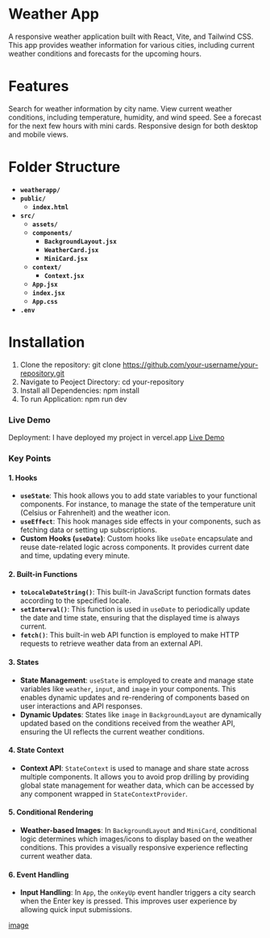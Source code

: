 # Weather App
A responsive weather application built with React, Vite, and Tailwind CSS. This app provides weather information for various cities, including current weather conditions and forecasts for the upcoming hours.

# Features
Search for weather information by city name.
View current weather conditions, including temperature, humidity, and wind speed.
See a forecast for the next few hours with mini cards.
Responsive design for both desktop and mobile views.

# Folder Structure

- **`weatherapp/`**
- **`public/`**
  - **`index.html`**
- **`src/`**
  - **`assets/`**
  - **`components/`**
    - **`BackgroundLayout.jsx`**
    - **`WeatherCard.jsx`**
    - **`MiniCard.jsx`**
  - **`context/`**
    - **`Context.jsx`**
  - **`App.jsx`**
  - **`index.jsx`**
  - **`App.css`**
- **`.env`**

# Installation
1. Clone the repository: git clone https://github.com/your-username/your-repository.git
2. Navigate to Peoject Directory: cd your-repository
3. Install all Dependencies: npm install
4. To run Application: npm run dev

### Live Demo
Deployment: I have deployed my project in vercel.app [Live Demo](https://3-chandrika-podili-wasserstoff-full-stack-intern-task.vercel.app/) 


### Key Points

#### 1. **Hooks**
   - **`useState`**: This hook allows you to add state variables to your functional components. For instance, to manage the state of the temperature unit (Celsius or Fahrenheit) and the weather icon.
   - **`useEffect`**: This hook manages side effects in your components, such as fetching data or setting up subscriptions.
   - **Custom Hooks (`useDate`)**: Custom hooks like `useDate` encapsulate and reuse date-related logic across components. It provides current date and time, updating every minute.

#### 2. **Built-in Functions**
   - **`toLocaleDateString()`**: This built-in JavaScript function formats dates according to the specified locale.
   - **`setInterval()`**: This function is used in `useDate` to periodically update the date and time state, ensuring that the displayed time is always current.
   - **`fetch()`**: This built-in web API function is employed to make HTTP requests to retrieve weather data from an external API.

#### 3. **States**
   - **State Management**: `useState` is employed to create and manage state variables like `weather`, `input`, and `image` in your components. This enables dynamic updates and re-rendering of components based on user interactions and API responses.
   - **Dynamic Updates**: States like `image` in `BackgroundLayout` are dynamically updated based on the conditions received from the weather API, ensuring the UI reflects the current weather conditions.

#### 4. **State Context**
   - **Context API**: `StateContext` is used to manage and share state across multiple components. It allows you to avoid prop drilling by providing global state management for weather data, which can be accessed by any component wrapped in `StateContextProvider`.

#### 5. **Conditional Rendering**
   - **Weather-based Images**: In `BackgroundLayout` and `MiniCard`, conditional logic determines which images/icons to display based on the weather conditions. This provides a visually responsive experience reflecting current weather data.

#### 6. **Event Handling**
   - **Input Handling**: In `App`, the `onKeyUp` event handler triggers a city search when the Enter key is pressed. This improves user experience by allowing quick input submissions.

[image](https://github.com/user-attachments/assets/f48efa43-c1de-4d6f-898a-52aca513b36e)

